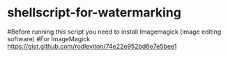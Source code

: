 # shellscript-for-watermarking
#Before running this script you need to install Imagemagick (image editing software)
#For ImageMagick https://gist.github.com/rodleviton/74e22e952bd6e7e5bee1 
